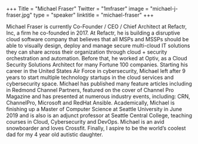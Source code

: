 +++
Title = "Michael Fraser"
Twitter = "1mfraser"
image = "michael-j-fraser.jpg"
type = "speaker"
linktitle = "michael-fraser"
+++

Michael Fraser is currently Co-Founder / CEO / Chief Architect at Refactr, Inc, a firm he co-founded in 2017. At Refactr, he is building a disruptive cloud software company that believes that all MSPs and MSSPs should be able to visually design, deploy and manage secure multi-cloud IT solutions they can share across their organization through cloud + security orchestration and automation. Before that, he worked at Optiv, as a Cloud Security Solutions Architect for many Fortune 100 companies. Starting his career in the United States Air Force in cybersecurity, Michael left after 9 years to start multiple technology startups in the cloud services and cybersecurity space. Michael has published many feature articles including in Redmond Channel Partners, featured on the cover of Channel Pro Magazine and has presented at numerous industry events, including: CRN, ChannelPro, Microsoft and RedHat Ansible. Academically, Michael is finishing up a Master of Computer Science at Seattle University in June 2019 and is also is an adjunct professor at Seattle Central College, teaching courses in Cloud, Cybersecurity and DevOps. Michael is an avid snowboarder and loves Crossfit. Finally, I aspire to be the world’s coolest dad for my 4 year old autistic daughter.